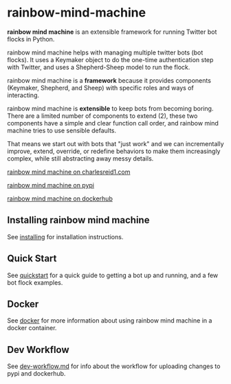 # rainbow-mind-machine

**rainbow mind machine** is an extensible framework for running Twitter bot flocks in Python.

rainbow mind machine helps with managing multiple twitter bots (bot flocks).
It uses a Keymaker object to do the one-time authentication step with Twitter,
and uses a Shepherd-Sheep model to run the flock.

rainbow mind machine is a **framework** because it provides components 
(Keymaker, Shepherd, and Sheep) with specific roles and ways of interacting.

rainbow mind machine is **extensible** to keep bots from becoming boring. 
There are a limited number of components to extend (2), 
these two components have a simple and clear function call order,
and rainbow mind machine tries to use sensible defaults.

That means we start out with bots that "just work" 
and we can incrementally improve, extend, override,
or redefine behaviors to make them increasingly complex,
while still abstracting away messy details.

[rainbow mind machine on charlesreid1.com](https://pages.charlesreid1.com/b-rainbow-mind-machine)

[rainbow mind machine on pypi](https://pypi.python.org/pypi/rainbowmindmachine)

[rainbow mind machine on dockerhub](https://hub.docker.com/r/charlesreid1/rainbowmindmachine/)

## Installing rainbow mind machine

See [installing](/docs/installing.md) for installation instructions.

## Quick Start

See [quickstart](/docs/quickstart.md) for a quick guide to 
getting a bot up and running, and a few bot flock examples.

## Docker

See [docker](/docs/docker.md) for more information about
using rainbow mind machine in a docker container.

## Dev Workflow

See [dev-workflow.md](/docs/dev-workflow.md) for info about the workflow for 
uploading changes to pypi and dockerhub.
